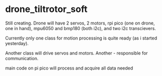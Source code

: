 # drone_tiltrotor_soft

Still creating. Drone will have 2 servos, 2 motors, rpi pico (one on drone, one in hand), mpu6050 and bmp180 (both i2c), and two i2c transcievers.

Currently only one class for motion processing is quite ready (as i started yesterday).

Another class will drive servos and motors. Another - responsible for communication.

main code on pi pico will process and acquire all data needed

